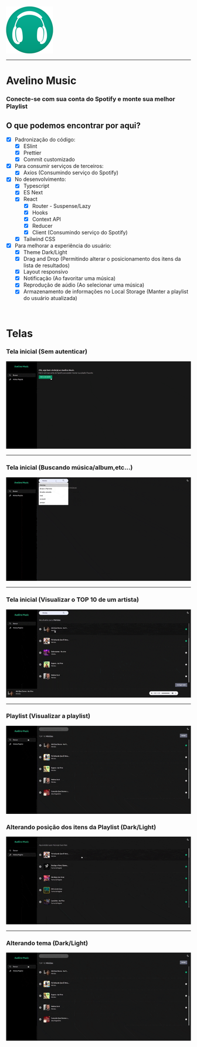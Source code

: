 ![Imagem do Favicon](public/images/avelino-music.png "Avelino Music")
****
# **Avelino Music**
### Conecte-se com sua conta do Spotify e monte sua melhor Playlist

## **O que podemos encontrar por aqui?**
- [x] Padronização do código:
  - [x] ESlint
  - [x] Prettier
  - [x] Commit customizado
- [x] Para consumir serviços de terceiros:
  - [x] Axios (Consumindo serviço do Spotify)
- [x] No desenvolvimento:
  - [x] Typescript
  - [x] ES Next
  - [x] React
    - [x] Router - Suspense/Lazy
    - [x] Hooks
    - [x] Context API
    - [x] Reducer
    - [x] Client (Consumindo serviço do Spotify)
  - [x] Tailwind CSS
- [x] Para melhorar a experiência do usuário: 
  - [x] Theme Dark/Light
  - [x] Drag and Drop (Permitindo alterar o posicionamento dos itens da lista de resultados)
  - [x] Layout responsivo
  - [x] Notificação (Ao favoritar uma música)
  - [x] Reprodução de aúdio (Ao selecionar uma música)
  - [x] Armazenamento de informações no Local Storage (Manter a playlist do usuário atualizada)

<br/>

# Telas

### **Tela inicial (Sem autenticar)**
![Tela inicial com botão para autenticação com Spotify](public/gifts/home-not-auth.gif "Autenticar com Spotify")
****
### **Tela inicial (Buscando música/album,etc...)**
![Realizando busca de uma música na tela inicial, ouvindo pŕevia e adicionando na Playlist](public/gifts/home.gif "Busca na tela inicial")

***
### **Tela inicial (Visualizar o TOP 10 de um artista)**
![Visualizar TOP 10 de um artista após ter realizado a busca](public/gifts/top-tracks.gif "Selecionando artista e exibindo o TOP 10")

***
### **Playlist (Visualizar a  playlist)**
![Clicando no menu Playlist para visualizar as músicas favoritadas](public/gifts/playlist.gif "Visualizar a Playlist")

### **Alterando posição dos itens da Playlist (Dark/Light)**
![Pressionando o item da Playlist e movendo para baixo e para cima, alterando seu posicionamento](public/gifts/move-itens.gif "Alterando posicionamento dos itens na Playlist")

***
### **Alterando tema (Dark/Light)**
![Clicando no botão com o ícone de Lua para alterar o tema](public/gifts/playlist.gif "Alterando o tema")

